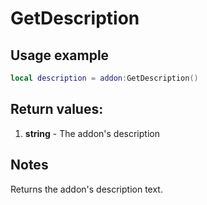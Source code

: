 # GetDescription

## Usage example
```lua
local description = addon:GetDescription()
```

## Return values:
1. **string** - The addon's description

## Notes
Returns the addon's description text.
